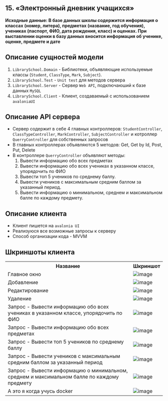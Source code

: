 ## 15. «Электронный дневник учащихся»
**Исходные данные:
В базе данных школы содержится информация о классах (номер, литера), 
предметах (название, год обучения), учениках (паспорт, ФИО, дата рождения, 
класс) и оценках. При выставлении оценки в базу данных вносится информация об 
ученике, оценке, предмете и дате**

## Описание сущностей модели
1. `LibrarySchool.Domain` - Библиотеки, объявляющие используемые классы (`Student`, `ClassType`, `Mark`, `Subject`).
2. `LibrarySchool.Test` - `Unit test` для методов сервера
3. `LibrarySchool.Server` - Сервер `Web API`, подключаюший к базе данных `MySQL`
4. `LibrarySchool.Client` - Клиент, создаваемый с использованием `avaloniaUI`

## Описание API сервера
 - Сервер содержит в себе 4 главных контроллеров: `StudentController`, `ClassTypeController`, `MarkController`, `SubjectController` и котроллер `QuerryController` для собственных запросов
 - В главных контроллерах объявляются 5 методов: Get, Get by Id, Post, Put, Delete
 - В контроллере `QuerryController` объявляют методы:
   1. Вывести информацию обо всех предметах
   2. Вывести информацию обо всех учениках в указанном классе, упорядочить по ФИО
   3. Вывести топ 5 учеников по среднему баллу.
   4. Вывести учеников с максимальным средним баллом за указанный период.
   5. Вывести информацию о минимальном, среднем и максимальном балле по каждому предмету.

## Описание клиента
  - Клиент пишется на `avalonia UI`
  - Реализуюся все возможные запросы к серверу
  - Способ организации кода - MVVM

## Шкриншоты клиента

<table>
  <tr>
    <th>Название</th>
    <th>Шкриншот</th>
  </tr>
  <tr>
    <td>Главное окно</td>
    <td><img src="https://github.com/JirenMTA/dotnet-2023/assets/91962461/7eb8c556-e6be-404b-a5d6-885e3b2e2fc9" alt="image"></td>
  </tr>
  <tr>
    <td>Добавление</td>
    <td><img src="https://github.com/JirenMTA/dotnet-2023/assets/91962461/111635ba-e11d-456e-99f3-986870b640f5" alt="image"></td>
  </tr>
  <tr>
    <td>Редактирование</td>
    <td><img src="https://github.com/JirenMTA/dotnet-2023/assets/91962461/3677b9f1-6e50-47ab-b077-015583df54f2" alt="image"></td>
  </tr>
  <tr>
    <td>Удаление</td>
    <td><img src="https://github.com/JirenMTA/dotnet-2023/assets/91962461/9149d624-aee4-4b19-96fd-a19f80cf11de" alt="image"></td>
  </tr>
  <tr>
   <tr>
    <td>Запрос - Вывести информацию обо всех учениках в указанном классе, упорядочить по ФИО</td>
    <td><img src="https://github.com/JirenMTA/dotnet-2023/assets/91962461/5b9bcb45-7d0a-4afb-918c-6cd8450f4f5c" alt="image"></td>
  </td>
  <tr>
    <td>Запрос - Вывести информацию обо всех предметах</td>
    <td><img src="https://github.com/JirenMTA/dotnet-2023/assets/91962461/97f5588b-11e9-4549-b2e6-fa9e2ab350c4" alt="image"></td>
  </td>
  <tr>
    <td>Запрос - Вывести топ 5 учеников по среднему баллу</td>
    <td><img src="https://github.com/JirenMTA/dotnet-2023/assets/91962461/8f4647a3-4936-496d-a472-4f220559b727" alt="image"></td>
  </td>
  <tr>
    <td>Запрос - Вывести учеников с максимальным средним баллом за указанный период</td>
    <td><img src="https://github.com/JirenMTA/dotnet-2023/assets/91962461/14b127ba-13aa-4965-b022-d32d5d8e71cc" alt="image"></td>
  </td>
  <tr>
    <td>Запрос - Вывести информацию о минимальном, среднем и максимальном балле по каждому предмету</td>
    <td><img src="https://github.com/JirenMTA/dotnet-2023/assets/91962461/ec6b1b13-75b4-465d-be16-5f2d182f4357" alt="image"></td>
  </td>
 <tr>
    <td>А это я когда учусь docker</td>
    <td><img src="https://github.com/JirenMTA/dotnet-2023/assets/91962461/014c77bc-b2bf-4da5-b1fb-85806d733755" alt="image"></td>
  </td>
</table>
